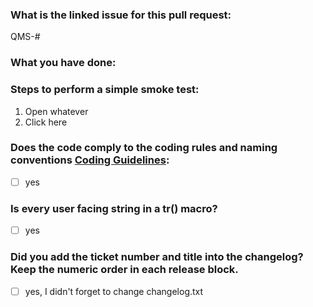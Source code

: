 <!---
Note:

- Lines starting with ### are section headers. Do not delete any of the sections.

- Lines starting with the label  [comment]: are instructions on how to fill in the section and will not be shown. Just add your answer below.

-->

### What is the linked issue for this pull request:
[comment]: # (Add the ticket number behind QMS-# )

QMS-#

### What you have done:
[comment]: # (Describe roughly.)



### Steps to perform a simple smoke test:
[comment]: # (List the steps.)

1. Open whatever
2. Click here

### Does the code comply to the coding rules and naming conventions [Coding Guidelines](https://github.com/Maproom/qmapshack/wiki/DeveloperCodingGuideline):

- [ ] yes

### Is every user facing string in a tr() macro?

- [ ] yes

### Did you add the ticket number and title into the changelog? Keep the numeric order in each release block.

- [ ] yes, I didn't forget to change changelog.txt
